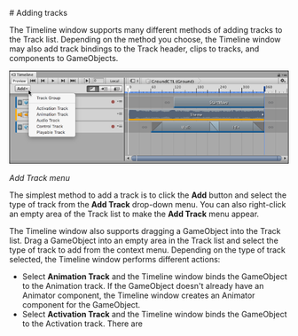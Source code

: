                                                                                                                                                                                                                                                                                                                                                                                                                                                                                                                                # Adding tracks

The Timeline window supports many different methods of adding tracks to the Track list. Depending on the method you choose, the Timeline window may also add track bindings to the Track header, clips to tracks, and components to GameObjects.

![Add Track menu](images/timeline_add_track_menu.png)

_Add Track menu_

The simplest method to add a track is to click the **Add** button and select the type of track from the **Add Track** drop-down menu. You can also right-click an empty area of the Track list to make the **Add Track** menu appear.

The Timeline window also supports dragging a GameObject into the Track list. Drag a GameObject into an empty area in the Track list and select the type of track to add from the context menu. Depending on the type of track selected, the Timeline window performs different actions:

* Select **Animation Track** and the Timeline window binds the GameObject to the Animation track. If the GameObject doesn't already have an Animator component, the Timeline window creates an Animator component for the GameObject.
* Select **Activation Track** and the Timeline window binds the GameObject to the Activation track. There are